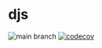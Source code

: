 # djs


![main branch](https://github.com/daifee/djs/actions/workflows/ci.yml/badge.svg) [![codecov](https://codecov.io/gh/daifee/djs/branch/main/graph/badge.svg?token=CIGVVJP1NN)](https://codecov.io/gh/daifee/djs)